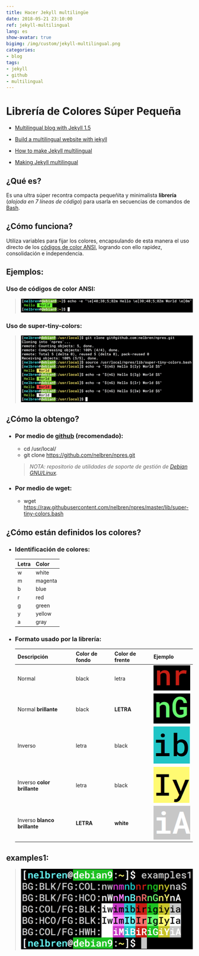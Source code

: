 ```yaml
---
title: Hacer Jekyll multilingüe
date: 2018-05-21 23:10:00
ref: jekyll-multilingual
lang: es
show-avatar: true
bigimg: /img/custom/jekyll-multilingual.png
categories:
- blog
tags:
- jekyll
- github
- multilingual
---
```


# Librería de Colores Súper Pequeña

- [Multilingual blog with Jekyll 1.5](http://www.nicoespeon.com/en/2014/04/multilingual-blog-with-jekyll-1-5/)

- [Build a multilingual website with jekyll](http://chocanto.me/2016/04/16/jekyll-multilingual.html)

- [How to make Jekyll multilingual](http://migueldavid.eu/en/2017/04/04/how-to-make-jekyll-multilingual/)

- [Making Jekyll multilingual](https://www.sylvaindurand.org/making-jekyll-multilingual/)

## ¿Qué es?
Es una ultra súper recontra compacta pequeñita y minimalista **librería** (*alojoda en 7 líneas de código*) para usarla en secuencias de comandos de [Bash](https://es.wikipedia.org/wiki/Bash).

## ¿Cómo funciona?
Utiliza variables para fijar los colores, encapsulando de esta manera el uso directo de los [códigos de color ANSI](https://misc.flogisoft.com/bash/tip_colors_and_formatting), logrando con ello rapidez, consolidación e independencia.

## Ejemplos:

### Uso de códigos de color ANSI:
> ![](/img/custom/tip_colors_and_formatting.png)

### Uso de super-tiny-colors:
> ![](/img/custom/uso_de_super-tiny-colors.png)

## ¿Cómo la obtengo?

- ### Por medio de [github](https://github.com/nelbren/npres.git) (recomendado):
  - cd /usr/local/
  - git clone https://github.com/nelbren/npres.git

  > *NOTA: repositorio de utilidades de soporte de gestión de [Debian GNU/Linux](https://debian.org).*

- ### Por medio de wget:
  - wget https://raw.githubusercontent.com/nelbren/npres/master/lib/super-tiny-colors.bash

## ¿Cómo están definidos los colores?

- ### Identificación de colores:

  **Letra** | **Color**
  --- | ---
  w | white
  m | magenta
  b | blue
  r | red
  g | green
  y | yellow
  a | gray

- ### Formato usado por la librería:

  Descripción | Color de fondo | Color de frente | Ejemplo
  --- | --- | --- | ---
  Normal | black | letra | ![](/img/custom/nr.png)
  Normal **brillante** | black | **LETRA** | ![](/img/custom/nG.png)
  Inverso | letra | black | ![](/img/custom/ib.png)
  Inverso **color brillante** | letra | black | ![](/img/custom/Iy.png)
  Inverso **blanco brillante** | **LETRA** | **white** | ![](/img/custom/iA.png)

## examples1:
> ![](/img/custom/examples1.png)
